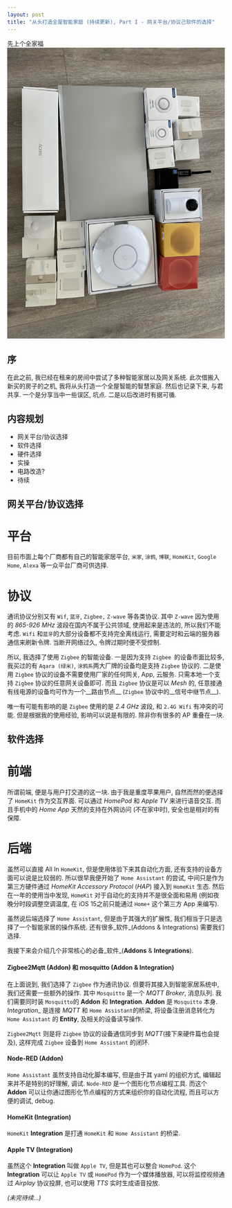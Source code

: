 ```yaml
---
layout: post
title: "从头打造全屋智能家庭 (持续更新), Part I - 网关平台/协议己软件的选择"
---
```


先上个全家福
![](/images/img-build-smart-home-from-scratch-part-1-1.jpg)


## 序
在此之前, 我已经在租来的房间中尝试了多种智能家居以及网关系统. 此次借搬入新买的房子的之机, 我将从头打造一个全屋智能的智慧家庭. 然后也记录下来, 与君共享. 一个是分享当中一些误区, 坑点. 二是以后改进时有据可循.

## 内容规划
 * 网关平台/协议选择
 * 软件选择
 * 硬件选择
 * 实操
 * 电路改造?
 * 待续

## 网关平台/协议选择

# 平台

目前市面上每个厂商都有自己的智能家居平台, `米家`, `涂鸦`, `博联`, `HomeKit`, `Google Home`, `Alexa` 等一众平台厂商可供选择. 

# 协议

通讯协议分别又有 `Wif`, `蓝牙`, `Zigbee,` `Z-wave` 等各类协议. 其中 `Z-wave` 因为使用的 _865-926 MHz_ 波段在国内不属于公共领域, 使用起来是违法的, 所以我们不能考虑. `Wifi` 和`蓝牙`的大部分设备都不支持完全离线运行, 需要定时和云端的服务器通信来刷新令牌. 当断开网络过久, 令牌过期时便不受控制. 

所以, 我选择了使用 `Zigbee` 的智能设备. 一是因为支持 `Zigbee `的设备市面比较多, 我买过的有 `Aqara (绿米)`, `涂鸦系`两大厂牌的设备均是支持 `Zigbee` 协议的. 二是使用 `Zigbee` 协议的设备不需要使用厂家的任何网关, App, 云服务. 只需本地一个支持 `Zigbee` 协议的任意网关设备即可. 而且 `Zigbee` 协议是可以 _Mesh_ 的, 任意接通有线电源的设备均可作为一个__路由节点__ (`Zigbee` 协议中的__信号中继节点__).

唯一有可能有影响的是 `Zigbee` 使用的是 _2.4 GHz_ 波段, 和 `2.4G Wifi` 有冲突的可能. 但是根据我的使用经验, 影响可以说是有限的. 除非你有很多的 AP 重叠在一块.

## 软件选择

# 前端

所谓前端, 便是与用户打交道的这一块. 由于我是重度苹果用户, 自然而然的便选择了 `HomeKit` 作为交互界面. 可以通过 _HomePod_  和 _Apple TV_ 来进行语音交互. 而且手机中的 _Home App_ 天然的支持在外网访问 (不在家中时), 安全也是相对的有保障.

# 后端

虽然可以直接 All In `HomeKit`, 但是使用体验下来其自动化方面, 还有支持的设备方面可以说是比较弱的. 所以很早我便开始了 `Home Assistant` 的尝试, 中间只是作为第三方硬件通过 _HomeKit Accessory Protocol_ (_HAP_)  接入到 `HomeKit` 生态. 然后在一年的使用当中发现, `HomeKit` 对于自动化的支持并不是很全面和易用 (例如夜晚分时段调整空调温度, 在 iOS 15之前只能通过 `Home+` 这个第三方 App 来编写).

虽然说后端选择了 `Home Assistant`, 但是由于其强大的扩展性, 我们相当于只是选择了一个智能家居的操作系统. 还有很多_软件_(Addons & Integrations) 需要我们选择.

我接下来会介绍几个非常核心的必备_软件_(__Addons__ & __Integrations__).

#### Zigbee2Mqtt (Addon) 和 mosquitto (Addon & Integration)

在上面说到, 我们选择了 `Zigbee` 作为通讯协议. 但要将其接入到智能家居系统中, 我们还需要一些额外的操作. 其中 `Mosquitto` 是一个 _MQTT Broker_,  消息队列. 我们需要同时装 `Mosquitto`的 __Addon__ 和 __Integration__. __Addon__ 是 `Mosquitto` 本身. _Integration__ 是连接 _MQTT_ 和 `Home Assistant`的桥梁, 将设备注册消息转化为 `Home Assistant` 的 __Entity__, 及相关的设备读写操作.

`Zigbee2Mqtt` 则是将 `Zigbee` 协议的设备通信同步到 _MQTT_(接下来硬件篇也会提及), 这样完成 `Zigbee` 设备到 `Home Assistant` 的闭环.

#### Node-RED (Addon)

`Home Assistant` 虽然支持自动化脚本编写, 但是由于其 yaml 的组织方式, 编辑起来并不是特别的好理解, 调试.  `Node-RED` 是一个图形化节点编程工具. 而这个 __Addon__ 可以让你通过图形化节点编程的方式来组织你的自动化流程, 而且可以方便的调试, debug.

#### HomeKit (Integration)

`HomeKit` __Integration__ 是打通 `HomeKit` 和 `Home Assistant` 的桥梁.

#### Apple TV (Integration)

虽然这个 __Integration__ 叫做 `Apple TV`, 但是其也可以整合 `HomePod`. 这个 __Integration__ 可以让 `Apple TV` 或 `HomePod` 作为一个媒体播放器, 可以将监控视频通过 _Airplay_ 协议投屏, 也可以使用 _TTS_ 实时生成语音投放.



_(未完待续...)_
